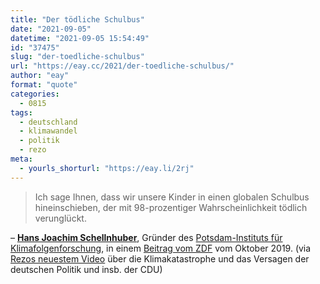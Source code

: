 ```yaml
---
title: "Der tödliche Schulbus"
date: "2021-09-05"
datetime: "2021-09-05 15:54:49"
id: "37475"
slug: "der-toedliche-schulbus"
url: "https://eay.cc/2021/der-toedliche-schulbus/"
author: "eay"
format: "quote"
categories:
  - 0815
tags:
  - deutschland
  - klimawandel
  - politik
  - rezo
meta:
  - yourls_shorturl: "https://eay.li/2rj"
---
```


> Ich sage Ihnen, dass wir unsere Kinder in einen globalen Schulbus hineinschieben, der mit 98-prozentiger Wahrscheinlichkeit tödlich verunglückt.

– **[Hans Joachim Schellnhuber](https://de.wikipedia.org/wiki/Hans_Joachim_Schellnhuber)**, Gründer des [Potsdam-Instituts für Klimafolgenforschung](https://www.pik-potsdam.de/de), in einem [Beitrag vom ZDF](https://www.zdf.de/dokumentation/terra-x/interview-hans-joachim-schellnhuber-klimawandel-100.html) vom Oktober 2019. (via [Rezos neuestem Video](https://youtu.be/Ljcz4tA101U) über die Klimakatastrophe und das Versagen der deutschen Politik und insb. der CDU)
